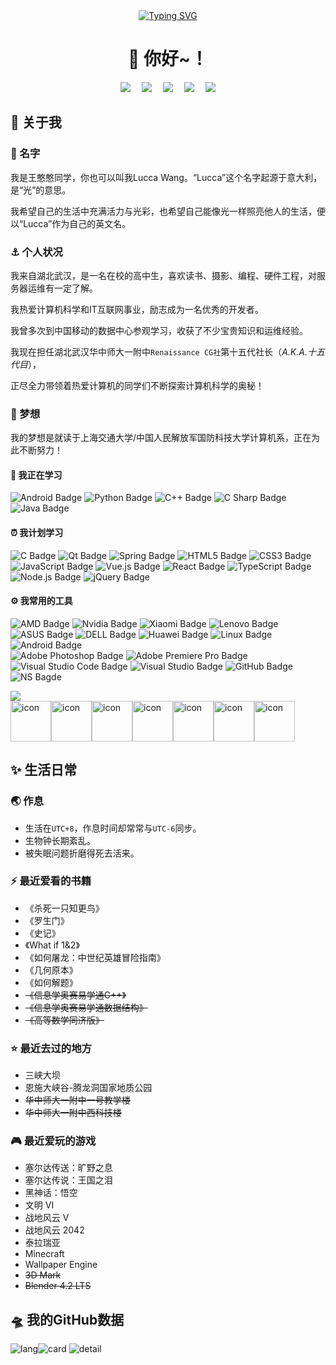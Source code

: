 <div align="center">
    <a href="https://github.com/LuccaWang404">
      <img src="https://readme-typing-svg.demolab.com?font=Fira+Code&pause=1000&width=750&lines=System.out.println(%22Hello%2C%20World%22);你好，世界！&center=true&size=27" alt="Typing SVG" />
    </a></br>
    <h1><b>👋 你好~！</b></h1>
</div>

<div align="center">
    <a href="https://wpa.qq.com/msgrd?v=3&uin=1547256170&site=qq&menu=yes"><img src="https://img.shields.io/badge/QQ-疼逊QQ-red" /></a>&emsp;
    <a href="mailto:jh327063592@163.com"><img src="https://img.shields.io/badge/163Mail-枉异邮箱-ff3333" /></a>&emsp;
    <a href="https://space.bilibili.com/477192506"><img src="https://img.shields.io/badge/Bilibili-B站-ff69b4" /></a>&emsp;
    <a href="https://blog.csdn.net/qq_50246808"><img src="https://img.shields.io/badge/CSDN-论坛-c32136" /></a>&emsp;
    <a href="https://www.zhihu.com/people/Jimmy-Wang-303"><img src="https://img.shields.io/badge/Zhihu-知乎-blue" /></a>
</div>

## 🎯 关于我

### 🔅 名字

我是王憨憨同学，你也可以叫我Lucca Wang。“Lucca”这个名字起源于意大利，是“光”的意思。

我希望自己的生活中充满活力与光彩，也希望自己能像光一样照亮他人的生活，便以“Lucca”作为自己的英文名。

### ⚓️ 个人状况

我来自湖北武汉，是一名在校的高中生，喜欢读书、摄影、编程、硬件工程，对服务器运维有一定了解。

我热爱计算机科学和IT互联网事业，励志成为一名优秀的开发者。

我曾多次到中国移动的数据中心参观学习，收获了不少宝贵知识和运维经验。

我现在担任湖北武汉华中师大一附中`Renaissance CG社`第十五代社长（*A.K.A.十五代目*），

正尽全力带领着热爱计算机的同学们不断探索计算机科学的奥秘！

### 🚀 梦想

我的梦想是就读于上海交通大学/中国人民解放军国防科技大学计算机系，正在为此不断努力！

#### 🔧 我正在学习

![Android Badge](https://img.shields.io/badge/Android-3DDC84?logo=android&logoColor=fff&style=flat)
![Python Badge](https://img.shields.io/badge/Python-3776AB?logo=python&logoColor=fff&style=flat)
![C++ Badge](https://img.shields.io/badge/C%2B%2B-00599C?logo=cplusplus&logoColor=fff&style=flat)
![C Sharp Badge](https://img.shields.io/badge/C%20Sharp-239120?logo=csharp&logoColor=fff&style=flat)
![Java Badge](https://img.shields.io/badge/Java-ED8B00?logo=java&logoColor=fff&style=flat)

#### ⏰ 我计划学习

![C Badge](https://img.shields.io/badge/C-A8B9CC?logo=c&logoColor=fff&style=flat)
![Qt Badge](https://img.shields.io/badge/Qt-41CD52?logo=qt&logoColor=fff&style=flat)
![Spring Badge](https://img.shields.io/badge/Spring-6DB33F?logo=spring&logoColor=fff&style=flat)
![HTML5 Badge](https://img.shields.io/badge/HTML5-E34F26?logo=html5&logoColor=fff&style=flat)
![CSS3 Badge](https://img.shields.io/badge/CSS3-1572B6?logo=css3&logoColor=fff&style=flat)
![JavaScript Badge](https://img.shields.io/badge/JavaScript-F7DF1E?logo=javascript&logoColor=000&style=flat)
![Vue.js Badge](https://img.shields.io/badge/Vue.js-4FC08D?logo=vuedotjs&logoColor=fff&style=flat)
![React Badge](https://img.shields.io/badge/React-61DAFB?logo=react&logoColor=000&style=flat)
![TypeScript Badge](https://img.shields.io/badge/TypeScript-3178C6?logo=typescript&logoColor=fff&style=flat)
![Node.js Badge](https://img.shields.io/badge/Node.js-393?logo=nodedotjs&logoColor=fff&style=flat)
![jQuery Badge](https://img.shields.io/badge/jQuery-0769AD?logo=jquery&logoColor=fff&style=flat)

#### ⚙️ 我常用的工具

![AMD Badge](https://img.shields.io/badge/AMD-F26A03?logo=amd&logoColor=fff&style=flat)
![Nvidia Badge](https://img.shields.io/badge/Nvidia-76B900?logo=nvidia&logoColor=fff&style=flat)
![Xiaomi Badge](https://img.shields.io/badge/Xiaomi-FF6900?logo=xiaomi&logoColor=fff&style=flat)
![Lenovo Badge](https://img.shields.io/badge/Lenovo-E2231A?logo=lenovo&logoColor=fff&style=flat)
![ASUS Badge](https://img.shields.io/badge/ASUS-404040?logo=ASUS&logoColor=fff&style=flat)
![DELL Badge](https://img.shields.io/badge/DELL-404040?logo=DELL&logoColor=fff&style=flat)
![Huawei Badge](https://img.shields.io/badge/Huawei-404040?logo=Huawei&logoColor=ff0000&style=flat)
![Linux Badge](https://img.shields.io/badge/Linux-FCC624?logo=linux&logoColor=000&style=flat)
![Android Badge](https://img.shields.io/badge/Android-3DDC84?logo=android&logoColor=fff&style=flat)<br>
![Adobe Photoshop Badge](https://img.shields.io/badge/Adobe%20Photoshop-31A8FF?logo=adobephotoshop&logoColor=fff&style=flat)
![Adobe Premiere Pro Badge](https://img.shields.io/badge/Adobe%20Premiere%20Pro-1F0075?logo=adobepremierepro&logoColor=fff&style=flat)
![Visual Studio Code Badge](https://img.shields.io/badge/Visual%20Studio%20Code-007ACC?logo=visualstudiocode&logoColor=fff&style=flat)
![Visual Studio Badge](https://img.shields.io/badge/Visual%20Studio-5C2D91?logo=visualstudio&logoColor=fff&style=flat)
![GitHub Badge](https://img.shields.io/badge/GitHub-181717?logo=github&logoColor=fff&style=flat)
![NS Bagde](https://img.shields.io/badge/Nintendo%20Switch-E60012?logo=nintendoswitch&logoColor=fff&style=flat)


<img src="https://skillicons.dev/icons?i=ps,pr,blender,visualstudio,idea,dotnet,git,github,gitlab" />

<div style="display: flex; align-items: flex-start;"><img src="https://techstack-generator.vercel.app/nginx-icon.svg" alt="icon" width="65" height="65" /><img src="https://techstack-generator.vercel.app/docker-icon.svg" alt="icon" width="65" height="65" /><img src="https://techstack-generator.vercel.app/aws-icon.svg" alt="icon" width="65" height="65" /><img src="https://techstack-generator.vercel.app/java-icon.svg" alt="icon" width="65" height="65" /><img src="https://techstack-generator.vercel.app/python-icon.svg" alt="icon" width="65" height="65" /><img src="https://techstack-generator.vercel.app/cpp-icon.svg" alt="icon" width="65" height="65" /><img src="https://techstack-generator.vercel.app/csharp-icon.svg" alt="icon" width="65" height="65" /></div>

## ✨ 生活日常

### 🌏 作息

- 生活在`UTC+8`，作息时间却常常与`UTC-6`同步。
- 生物钟长期紊乱。
- 被失眠问题折磨得死去活来。

### ⚡️ 最近爱看的书籍

- 《杀死一只知更鸟》
- 《罗生门》
- 《史记》
- 《What if 1&2》
- 《如何屠龙：中世纪英雄冒险指南》
- 《几何原本》
- 《如何解题》
- ~~《信息学奥赛易学通C++》~~
- ~~《信息学奥赛易学通数据结构》~~
- ~~《高等数学同济版》~~

### ⭐️ 最近去过的地方

- 三峡大坝
- 恩施大峡谷-腾龙洞国家地质公园
- ~~华中师大一附中一号教学楼~~
- ~~华中师大一附中西科技楼~~

### 🎮 最近爱玩的游戏

- 塞尔达传送：旷野之息
- 塞尔达传说：王国之泪
- 黑神话：悟空
- 文明 VI
- 战地风云 V
- 战地风云 2042
- 泰拉瑞亚
- Minecraft
- Wallpaper Engine
- ~~3D Mark~~
- ~~Blender 4.2 LTS~~

## 🛸 我的GitHub数据
![lang](https://github-profile-summary-cards.vercel.app/api/cards/repos-per-language?username=LuccaWang404&theme=dark)![card](https://github-profile-summary-cards.vercel.app/api/cards/stats?username=LuccaWang404&theme=dark)
![detail](https://github-profile-summary-cards.vercel.app/api/cards/profile-details?username=LuccaWang404&theme=dark)
<!--![Count](https://github-readme-stats.vercel.app/api?username=LuccaWang404&show_icons=true&locale=cn&title_color=fff&icon_color=79ff97&text_color=9f9f9f&bg_color=151515))-->
